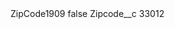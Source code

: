<?xml version="1.0" encoding="UTF-8"?>
<CustomMetadata xmlns="http://soap.sforce.com/2006/04/metadata" xmlns:xsi="http://www.w3.org/2001/XMLSchema-instance" xmlns:xsd="http://www.w3.org/2001/XMLSchema">
    <label>ZipCode1909</label>
    <protected>false</protected>
    <values>
        <field>Zipcode__c</field>
        <value xsi:type="xsd:string">33012</value>
    </values>
</CustomMetadata>
